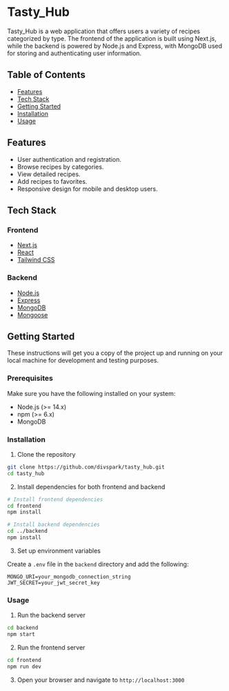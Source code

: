 # Tasty_Hub

Tasty_Hub is a web application that offers users a variety of recipes categorized by type. The frontend of the application is built using Next.js, while the backend is powered by Node.js and Express, with MongoDB used for storing and authenticating user information.

## Table of Contents

- [Features](#features)
- [Tech Stack](#tech-stack)
- [Getting Started](#getting-started)
- [Installation](#installation)
- [Usage](#usage)

## Features

- User authentication and registration.
- Browse recipes by categories.
- View detailed recipes.
- Add recipes to favorites.
- Responsive design for mobile and desktop users.

## Tech Stack

### Frontend

- [Next.js](https://nextjs.org/)
- [React](https://reactjs.org/)
- [Tailwind CSS](https://tailwindcss.com/)

### Backend

- [Node.js](https://nodejs.org/)
- [Express](https://expressjs.com/)
- [MongoDB](https://www.mongodb.com/)
- [Mongoose](https://mongoosejs.com/)

## Getting Started

These instructions will get you a copy of the project up and running on your local machine for development and testing purposes.

### Prerequisites

Make sure you have the following installed on your system:

- Node.js (>= 14.x)
- npm (>= 6.x)
- MongoDB

### Installation

1. Clone the repository

```bash
git clone https://github.com/divspark/tasty_hub.git
cd tasty_hub
```

2. Install dependencies for both frontend and backend

```bash
# Install frontend dependencies
cd frontend
npm install

# Install backend dependencies
cd ../backend
npm install
```

3. Set up environment variables

Create a `.env` file in the `backend` directory and add the following:

```plaintext
MONGO_URI=your_mongodb_connection_string
JWT_SECRET=your_jwt_secret_key
```

### Usage

1. Run the backend server

```bash
cd backend
npm start
```

2. Run the frontend server

```bash
cd frontend
npm run dev
```

3. Open your browser and navigate to `http://localhost:3000`


